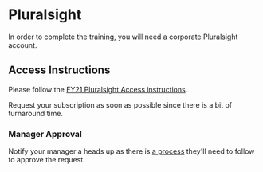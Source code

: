 # Pluralsight

In order to complete the training, you will need a corporate Pluralsight account.

## Access Instructions

Please follow the [FY21 Pluralsight Access instructions](https://microsoft.sharepoint.com/teams/EngineeringMicrosoftvTeam/Shared%20Documents/Forms/AllItems.aspx?id=%2Fteams%2FEngineeringMicrosoftvTeam%2FShared%20Documents%2FPublished%20Artifacts%2FThird%20Party%20Learning%20platform%2FPluralsightLicenseRequest%5FFY21%2Epdf&parent=%2Fteams%2FEngineeringMicrosoftvTeam%2FShared%20Documents%2FPublished%20Artifacts%2FThird%20Party%20Learning%20platform&p=true&originalPath=aHR0cHM6Ly9taWNyb3NvZnQuc2hhcmVwb2ludC5jb20vOmI6L3QvRW5naW5lZXJpbmdNaWNyb3NvZnR2VGVhbS9FVllIVjJ4YTJ1TkJyS1R3U3BtQ216RUIybnF5T2ZWc2xtaUtBTkp6XzhxVmJnP3J0aW1lPXVieERVam85MkVn).

Request your subscription as soon as possible since there is a bit of turnaround time.  

### Manager Approval

Notify your manager a heads up as there is [a process](https://microsoft.sharepoint.com/teams/EngineeringMicrosoftvTeam/Shared%20Documents/Forms/AllItems.aspx?id=%2Fteams%2FEngineeringMicrosoftvTeam%2FShared%20Documents%2FPublished%20Artifacts%2FThird%20Party%20Learning%20platform%2FPluralsightStakeholderInstructions%5FFY21%2Epdf&parent=%2Fteams%2FEngineeringMicrosoftvTeam%2FShared%20Documents%2FPublished%20Artifacts%2FThird%20Party%20Learning%20platform&p=true&originalPath=aHR0cHM6Ly9taWNyb3NvZnQuc2hhcmVwb2ludC5jb20vOmI6L3QvRW5naW5lZXJpbmdNaWNyb3NvZnR2VGVhbS9FVlBvZ1NUMGFfTkxyQVVWQUMwWXlXb0JrQXBKQzZkSU9pYmh5V2FWcHhZZmF3P3J0aW1lPTlvc01YRHM5MkVn) they'll need to follow to approve the request.